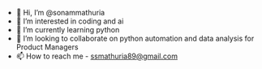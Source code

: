 - 👋 Hi, I’m @sonammathuria
- 👀 I’m interested in coding and ai
- 🌱 I’m currently learning python
- 💞️ I’m looking to collaborate on python automation and data analysis for Product Managers
- 📫 How to reach me - ssmathuria89@gmail.com

<!---
sonammathuria/sonammathuria is a ✨ special ✨ repository because its `README.md` (this file) appears on your GitHub profile.
You can click the Preview link to take a look at your changes.
--->

